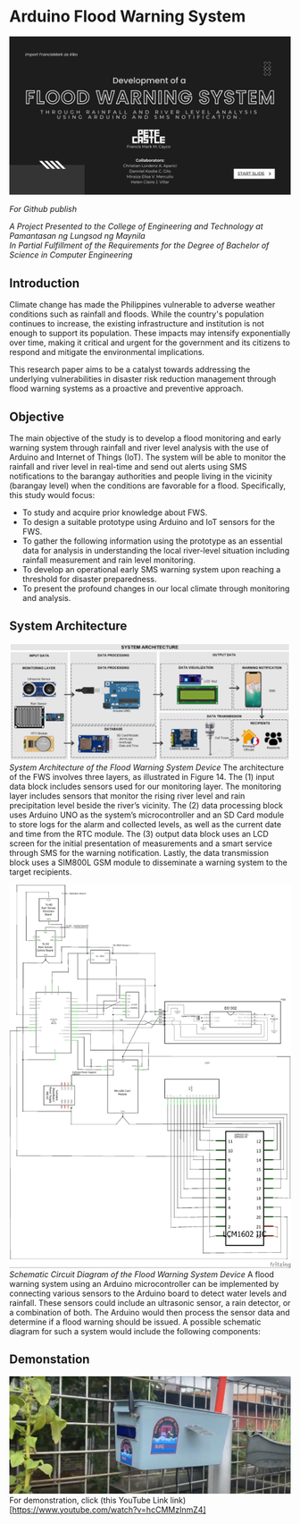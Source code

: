 # Arduino Flood Warning System
![](resources/images/2023-09-21-21-20-31.png)

*For Github publish*

*A Project Presented to the College of Engineering and Technology at Pamantasan ng Lungsod ng Maynila* <br>
*In Partial Fulfillment of the Requirements for the Degree of Bachelor of Science in Computer Engineering*

## Introduction
Climate change has made the Philippines vulnerable to adverse weather conditions such as rainfall and floods. While the country's population continues to increase, the existing infrastructure and institution is not enough to support its population.  These impacts may intensify exponentially over time, making it critical and urgent for the government and its citizens to respond and mitigate the environmental implications.

This research paper aims to be a catalyst towards addressing the underlying vulnerabilities in disaster risk reduction management through flood warning systems as a proactive and preventive approach. 

## Objective
The main objective of the study is to develop a flood monitoring and early warning system through rainfall and river level analysis with the use of Arduino and Internet of Things (IoT). The system will be able to monitor the rainfall and river level in real-time and send out alerts using SMS notifications to the barangay authorities and people living in the vicinity (barangay level) when the conditions are favorable for a flood. Specifically, this study would focus:
- To study and acquire prior knowledge about FWS.
- To design a suitable prototype using Arduino and IoT sensors for the FWS.
- To gather the following information using the prototype as an essential data for analysis in understanding the local river-level situation including rainfall measurement and rain level monitoring.
- To develop an operational early SMS warning system upon reaching a threshold for disaster preparedness.
- To present the profound changes in our local climate through monitoring and analysis.

## System Architecture
![](resources/images/2023-09-21-21-24-46.png)
*System Architecture of the Flood Warning System Device*
The architecture of the FWS involves three layers, as illustrated in Figure 14. The (1) input data block includes sensors used for our monitoring layer. The monitoring layer includes sensors that monitor the rising river level and rain precipitation level beside the river’s vicinity. The (2) data processing block uses Arduino UNO as the system’s microcontroller and an SD Card module to store logs for the alarm and collected levels, as well as the current date and time from the RTC module. The (3) output data block uses an LCD screen for the initial presentation of measurements and a smart service through SMS for the warning notification. Lastly, the data transmission block uses a SIM800L GSM module to disseminate a warning system to the target recipients.

![](resources/images/2023-09-21-21-26-14.png)
*Schematic Circuit Diagram of the Flood Warning System Device*
A flood warning system using an Arduino microcontroller can be implemented by connecting various sensors to the Arduino board to detect water levels and rainfall. These sensors could include an ultrasonic sensor, a rain detector, or a combination of both. The Arduino would then process the sensor data and determine if a flood warning should be issued. A possible schematic diagram for such a system would include the following components:

## Demonstation
![](resources/images/2023-09-21-21-30-17.png)
For demonstration, click (this YouTube Link link)[https://www.youtube.com/watch?v=hcCMMzInmZ4]